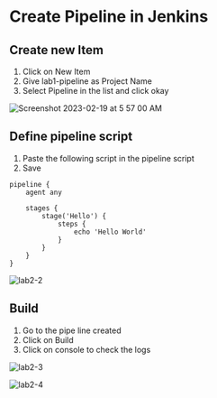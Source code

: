 # Create Pipeline in Jenkins

## Create new Item

1. Click on New Item 
2. Give lab1-pipeline as Project Name
3. Select Pipeline in the list and click okay

![Screenshot 2023-02-19 at 5 57 00 AM](https://user-images.githubusercontent.com/33331778/219946800-85bbb48c-4199-490f-a660-b45501d2107b.png)

## Define pipeline script

1. Paste the following script in the pipeline script
2. Save

```
pipeline {
    agent any

    stages {
        stage('Hello') {
            steps {
                echo 'Hello World'
            }
        }
    }
}
```

![lab2-2](https://user-images.githubusercontent.com/33331778/219947018-9390ed81-8730-40ca-b06a-e5483cb21185.png)

## Build

1. Go to the pipe line created
2. Click on Build
3. Click on console to check the logs

![lab2-3](https://user-images.githubusercontent.com/33331778/219947208-406b99a1-ba64-4eeb-9755-a495dafe6a1b.png)

![lab2-4](https://user-images.githubusercontent.com/33331778/219947266-b94dbe04-a5b3-493b-bb7d-8e911b78b1d2.png)

